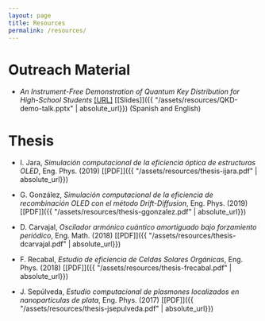 ```yaml
---
layout: page
title: Resources
permalink: /resources/
---
```



# Outreach Material

- *An Instrument-Free Demonstration of Quantum Key Distribution for High-School Students* [[URL]](https://arxiv.org/abs/1904.10537) [[Slides]]({{ "/assets/resources/QKD-demo-talk.pptx" | absolute_url}})
(Spanish and English)  




# Thesis


- I. Jara, *Simulación computacional de la eficiencia óptica de estructuras OLED*, Eng. Phys. (2019) [[PDF]]({{ "/assets/resources/thesis-ijara.pdf" | absolute_url}})

- G. González, *Simulación computacional de la eficiencia de recombinación OLED con el método Drift-Diffusion*, Eng. Phys. (2019) [[PDF]]({{ "/assets/resources/thesis-ggonzalez.pdf" | absolute_url}})

- D. Carvajal, *Oscilador armónico cuántico amortiguado bajo forzamiento periódico*, Eng. Math. (2018) [[PDF]]({{ "/assets/resources/thesis-dcarvajal.pdf" | absolute_url}})

- F. Recabal, *Estudio de eficiencia de Celdas Solares Orgánicas*, Eng. Phys. (2018) [[PDF]]({{ "/assets/resources/thesis-frecabal.pdf" | absolute_url}})

- J. Sepúlveda, *Estudio computacional de plasmones localizados en nanoparticulas de plata*, Eng. Phys. (2017) [[PDF]]({{ "/assets/resources/thesis-jsepulveda.pdf" | absolute_url}})
 

